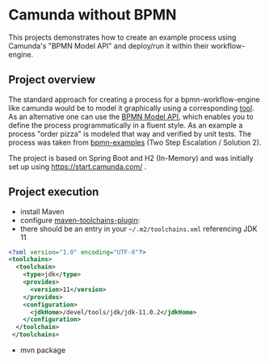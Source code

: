 # Camunda without BPMN

This projects demonstrates how to create an example process using Camunda's "BPMN Model API" and deploy/run it within their workflow-engine.

## Project overview

The standard approach for creating a process for a bpmn-workflow-engine like camunda would be to model it graphically using a corresponding [tool](https://docs.camunda.io/docs/components/modeler/about-modeler/). 
As an alternative one can use the [BPMN Model API](https://docs.camunda.org/manual/latest/user-guide/model-api/bpmn-model-api/), which enables you to define
the process programmatically in a fluent style. As an example a process "order pizza" is modeled that way and verified by unit tests.
The process was taken from [bpmn-examples](https://camunda.com/de/bpmn/bpmn-examples/) (Two Step Escalation / Solution 2).

The project is based on Spring Boot and H2 (In-Memory) and 
was initially set up using https://start.camunda.com/ . 

## Project execution

* install Maven
* configure [maven-toolchains-plugin](https://maven.apache.org/plugins/maven-toolchains-plugin/):
* there should be an entry in your `~/.m2/toolchains.xml` referencing JDK 11
```xml
<?xml version="1.0" encoding="UTF-8"?>
<toolchains>
  <toolchain>
    <type>jdk</type>
    <provides>
      <version>11</version>
    </provides>
    <configuration>
      <jdkHome>/devel/tools/jdk/jdk-11.0.2</jdkHome>
    </configuration>
  </toolchain>
 </toolchains> 
```
* mvn package
